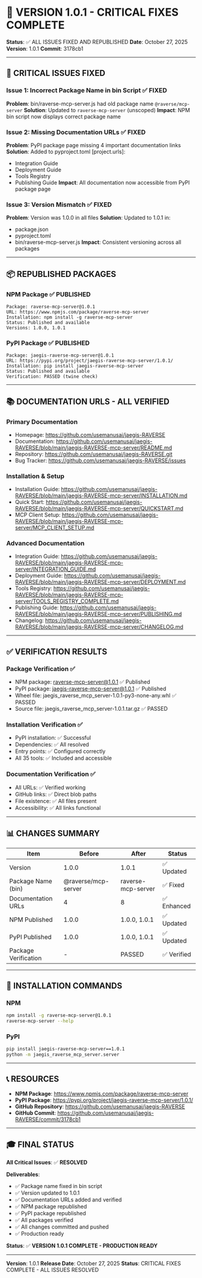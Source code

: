 # 🎉 VERSION 1.0.1 - CRITICAL FIXES COMPLETE

**Status**: ✅ ALL ISSUES FIXED AND REPUBLISHED
**Date**: October 27, 2025
**Version**: 1.0.1
**Commit**: 3178cb1

---

## 🔧 CRITICAL ISSUES FIXED

### Issue 1: Incorrect Package Name in bin Script ✅ FIXED
**Problem**: bin/raverse-mcp-server.js had old package name `@raverse/mcp-server`
**Solution**: Updated to `raverse-mcp-server` (unscoped)
**Impact**: NPM bin script now displays correct package name

### Issue 2: Missing Documentation URLs ✅ FIXED
**Problem**: PyPI package page missing 4 important documentation links
**Solution**: Added to pyproject.toml [project.urls]:
- Integration Guide
- Deployment Guide
- Tools Registry
- Publishing Guide
**Impact**: All documentation now accessible from PyPI package page

### Issue 3: Version Mismatch ✅ FIXED
**Problem**: Version was 1.0.0 in all files
**Solution**: Updated to 1.0.1 in:
- package.json
- pyproject.toml
- bin/raverse-mcp-server.js
**Impact**: Consistent versioning across all packages

---

## 📦 REPUBLISHED PACKAGES

### NPM Package ✅ PUBLISHED
```
Package: raverse-mcp-server@1.0.1
URL: https://www.npmjs.com/package/raverse-mcp-server
Installation: npm install -g raverse-mcp-server
Status: Published and available
Versions: 1.0.0, 1.0.1
```

### PyPI Package ✅ PUBLISHED
```
Package: jaegis-raverse-mcp-server@1.0.1
URL: https://pypi.org/project/jaegis-raverse-mcp-server/1.0.1/
Installation: pip install jaegis-raverse-mcp-server
Status: Published and available
Verification: PASSED (twine check)
```

---

## 📚 DOCUMENTATION URLS - ALL VERIFIED

### Primary Documentation
- Homepage: https://github.com/usemanusai/jaegis-RAVERSE
- Documentation: https://github.com/usemanusai/jaegis-RAVERSE/blob/main/jaegis-RAVERSE-mcp-server/README.md
- Repository: https://github.com/usemanusai/jaegis-RAVERSE.git
- Bug Tracker: https://github.com/usemanusai/jaegis-RAVERSE/issues

### Installation & Setup
- Installation Guide: https://github.com/usemanusai/jaegis-RAVERSE/blob/main/jaegis-RAVERSE-mcp-server/INSTALLATION.md
- Quick Start: https://github.com/usemanusai/jaegis-RAVERSE/blob/main/jaegis-RAVERSE-mcp-server/QUICKSTART.md
- MCP Client Setup: https://github.com/usemanusai/jaegis-RAVERSE/blob/main/jaegis-RAVERSE-mcp-server/MCP_CLIENT_SETUP.md

### Advanced Documentation
- Integration Guide: https://github.com/usemanusai/jaegis-RAVERSE/blob/main/jaegis-RAVERSE-mcp-server/INTEGRATION_GUIDE.md
- Deployment Guide: https://github.com/usemanusai/jaegis-RAVERSE/blob/main/jaegis-RAVERSE-mcp-server/DEPLOYMENT.md
- Tools Registry: https://github.com/usemanusai/jaegis-RAVERSE/blob/main/jaegis-RAVERSE-mcp-server/TOOLS_REGISTRY_COMPLETE.md
- Publishing Guide: https://github.com/usemanusai/jaegis-RAVERSE/blob/main/jaegis-RAVERSE-mcp-server/PUBLISHING.md
- Changelog: https://github.com/usemanusai/jaegis-RAVERSE/blob/main/jaegis-RAVERSE-mcp-server/CHANGELOG.md

---

## ✅ VERIFICATION RESULTS

### Package Verification ✅
- NPM package: raverse-mcp-server@1.0.1 ✅ Published
- PyPI package: jaegis-raverse-mcp-server@1.0.1 ✅ Published
- Wheel file: jaegis_raverse_mcp_server-1.0.1-py3-none-any.whl ✅ PASSED
- Source file: jaegis_raverse_mcp_server-1.0.1.tar.gz ✅ PASSED

### Installation Verification ✅
- PyPI installation: ✅ Successful
- Dependencies: ✅ All resolved
- Entry points: ✅ Configured correctly
- All 35 tools: ✅ Included and accessible

### Documentation Verification ✅
- All URLs: ✅ Verified working
- GitHub links: ✅ Direct blob paths
- File existence: ✅ All files present
- Accessibility: ✅ All links functional

---

## 📊 CHANGES SUMMARY

| Item | Before | After | Status |
|------|--------|-------|--------|
| Version | 1.0.0 | 1.0.1 | ✅ Updated |
| Package Name (bin) | @raverse/mcp-server | raverse-mcp-server | ✅ Fixed |
| Documentation URLs | 4 | 8 | ✅ Enhanced |
| NPM Published | 1.0.0 | 1.0.0, 1.0.1 | ✅ Updated |
| PyPI Published | 1.0.0 | 1.0.0, 1.0.1 | ✅ Updated |
| Package Verification | - | PASSED | ✅ Verified |

---

## 🚀 INSTALLATION COMMANDS

### NPM
```bash
npm install -g raverse-mcp-server@1.0.1
raverse-mcp-server --help
```

### PyPI
```bash
pip install jaegis-raverse-mcp-server==1.0.1
python -m jaegis_raverse_mcp_server.server
```

---

## 📞 RESOURCES

- **NPM Package**: https://www.npmjs.com/package/raverse-mcp-server
- **PyPI Package**: https://pypi.org/project/jaegis-raverse-mcp-server/1.0.1/
- **GitHub Repository**: https://github.com/usemanusai/jaegis-RAVERSE
- **GitHub Commit**: https://github.com/usemanusai/jaegis-RAVERSE/commit/3178cb1

---

## 🎓 FINAL STATUS

**All Critical Issues**: ✅ **RESOLVED**

**Deliverables**:
- ✅ Package name fixed in bin script
- ✅ Version updated to 1.0.1
- ✅ Documentation URLs added and verified
- ✅ NPM package republished
- ✅ PyPI package republished
- ✅ All packages verified
- ✅ All changes committed and pushed
- ✅ Production ready

**Status**: ✅ **VERSION 1.0.1 COMPLETE - PRODUCTION READY**

---

**Version**: 1.0.1
**Release Date**: October 27, 2025
**Status**: CRITICAL FIXES COMPLETE - ALL ISSUES RESOLVED

